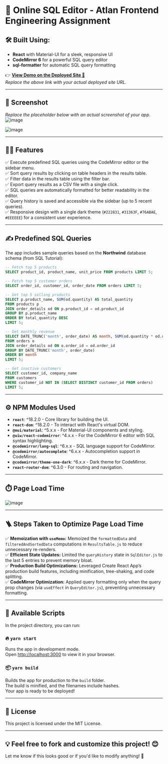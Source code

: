 # 🚀 Online SQL Editor - Atlan Frontend Engineering Assignment  

## 🛠️ Built Using:
- **React** with Material-UI for a sleek, responsive UI  
- **CodeMirror 6** for a powerful SQL query editor  
- **sql-formatter** for automatic SQL query formatting  

👉 **[View Demo on the Deployed Site 🚀](https://sq-liter-atlan-assignment.vercel.app/)**  
_Replace the above link with your actual deployed site URL._  

---

## 📸 Screenshot  
_Replace the placeholder below with an actual screenshot of your app._  
![image](https://github.com/user-attachments/assets/dd007d01-bf2a-4919-8942-4967bddfc187)

![image](https://github.com/user-attachments/assets/3072fd1f-f935-4e3e-b47c-13a628d0ad0e)





---

## 👨‍💻 Features
✅ Execute predefined SQL queries using the CodeMirror editor or the sidebar menu.  
✅ Sort query results by clicking on table headers in the results table.  
✅ Filter data in the results table using the filter bar.  
✅ Export query results as a CSV file with a single click.  
✅ SQL queries are automatically formatted for better readability in the editor.  
✅ Query history is saved and accessible via the sidebar (up to 5 recent queries).  
✅ Responsive design with a single dark theme (`#222831`, `#31363F`, `#76ABAE`, `#EEEEEE`) for a consistent user experience.  

---

## ✍️ Predefined SQL Queries
The app includes sample queries based on the **Northwind** database schema (from SQL Tutorial):

```sql
-- Fetch top 5 products
SELECT product_id, product_name, unit_price FROM products LIMIT 5;

-- Fetch top 5 customer orders
SELECT order_id, customer_id, order_date FROM orders LIMIT 5;

-- Get top 5 selling products
SELECT p.product_name, SUM(od.quantity) AS total_quantity
FROM products p
JOIN order_details od ON p.product_id = od.product_id
GROUP BY p.product_name
ORDER BY total_quantity DESC
LIMIT 5;

-- Get monthly revenue
SELECT DATE_TRUNC('month', order_date) AS month, SUM(od.quantity * od.unit_price) AS revenue
FROM orders o
JOIN order_details od ON o.order_id = od.order_id
GROUP BY DATE_TRUNC('month', order_date)
ORDER BY month
LIMIT 5;

-- Get inactive customers
SELECT customer_id, company_name
FROM customers
WHERE customer_id NOT IN (SELECT DISTINCT customer_id FROM orders)
LIMIT 5;
```

---

## ⚙️ NPM Modules Used
- **`react`**: ^18.2.0 - Core library for building the UI.  
- **`react-dom`**: ^18.2.0 - To interact with React's virtual DOM.  
- **`@mui/material`**: ^5.x.x - For Material-UI components and styling.  
- **`@uiw/react-codemirror`**: ^4.x.x - For the CodeMirror 6 editor with SQL syntax highlighting.  
- **`@codemirror/lang-sql`**: ^6.x.x - SQL language support for CodeMirror.  
- **`@codemirror/autocomplete`**: ^6.x.x - Autocompletion support in CodeMirror.  
- **`@codemirror/theme-one-dark`**: ^6.x.x - Dark theme for CodeMirror.  
- **`react-router-dom`**: ^6.3.0 - For routing and navigation.  

---

## ⏱️ Page Load Time
![image](https://github.com/user-attachments/assets/6ff64ff4-1b00-486a-8ff5-d89dbb2bcb37)


 

---

## 🪜 Steps Taken to Optimize Page Load Time
✅ **Memoization with `useMemo`:** Memoized the `formattedData` and `filteredAndSortedData` computations in `ResultsTable.js` to reduce unnecessary re-renders.  
✅ **Efficient State Updates:** Limited the `queryHistory` state in `SqlEditor.js` to the last 5 entries to prevent memory bloat.  
✅ **Production Build Optimizations:** Leveraged Create React App’s production build features, including minification, tree-shaking, and code splitting.  
✅ **CodeMirror Optimization:** Applied query formatting only when the query prop changes (via `useEffect` in `QueryEditor.js`), preventing unnecessary formatting.  

---

## 🚀 Available Scripts
In the project directory, you can run:

### 🔥 `yarn start`
Runs the app in development mode.  
Open [http://localhost:3000](http://localhost:3000) to view it in your browser.  

### 📦 `yarn build`
Builds the app for production to the `build` folder.  
The build is minified, and the filenames include hashes.  
Your app is ready to be deployed!

---

## 📝 License
This project is licensed under the MIT License.  

---

💡 **Feel free to fork and customize this project!** 😊  
---

Let me know if this looks good or if you'd like to modify anything! 🚀
